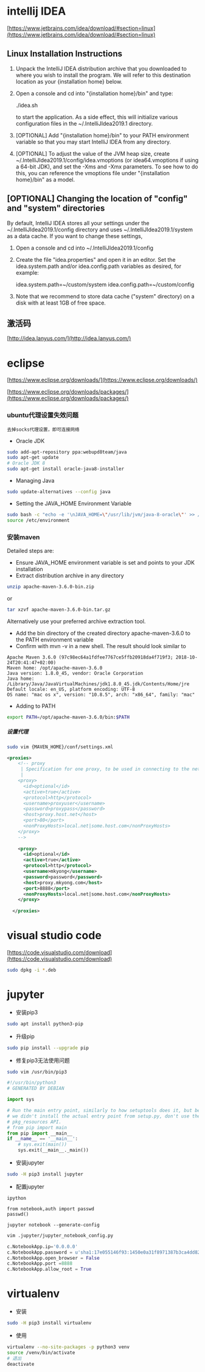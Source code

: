 # intellij IDEA

[https://www.jetbrains.com/idea/download/#section=linux](https://www.jetbrains.com/idea/download/#section=linux)

  Linux Installation Instructions
  ------------------------------------------------------------------------------
  1. Unpack the IntelliJ IDEA distribution archive that you downloaded to
     where you wish to install the program. We will refer to this destination
     location as your {installation home} below.

  2. Open a console and cd into "{installation home}/bin" and type:

       ./idea.sh

     to start the application. As a side effect, this will initialize various
     configuration files in the ~/.IntelliJIdea2019.1 directory.

  3. [OPTIONAL] Add "{installation home}/bin" to your PATH environment
     variable so that you may start IntelliJ IDEA from any directory.

  4. [OPTIONAL] To adjust the value of the JVM heap size, create
      ~/.IntelliJIdea2019.1/config/idea.vmoptions (or idea64.vmoptions
      if using a 64-bit JDK), and set the -Xms and -Xmx parameters. To see how
      to do this, you can reference the vmoptions file under
      "{installation home}/bin" as a model.

  [OPTIONAL] Changing the location of "config" and "system" directories
  ------------------------------------------------------------------------------
  By default, IntelliJ IDEA stores all your settings under the ~/.IntelliJIdea2019.1/config
  directory and uses ~/.IntelliJIdea2019.1/system as a data cache.
  If you want to change these settings,

  1. Open a console and cd into ~/.IntelliJIdea2019.1/config

  2. Create the file "idea.properties" and open it in an editor. Set the
     idea.system.path and/or idea.config.path variables as desired, for
     example:

     idea.system.path=~/custom/system
     idea.config.path=~/custom/config

  3. Note that we recommend to store data cache ("system" directory) on a disk
     with at least 1GB of free space.
     
激活码
-----------------------------------------------
[http://idea.lanyus.com/](http://idea.lanyus.com/)

# eclipse

[https://www.eclipse.org/downloads/](https://www.eclipse.org/downloads/)

[https://www.eclipse.org/downloads/packages/](https://www.eclipse.org/downloads/packages/)

### ubuntu代理设置失效问题
`去掉socks代理设置，即可连接网络`

- Oracle JDK
```bash
sudo add-apt-repository ppa:webupd8team/java
sudo apt-get update
# Oracle JDK 8
sudo apt-get install oracle-java8-installer
```
- Managing Java
```bash
sudo update-alternatives --config java
```
- Setting the JAVA_HOME Environment Variable
```bash
sudo bash -c "echo -e '\nJAVA_HOME=\"/usr/lib/jvm/java-8-oracle\"' >> /etc/environment"
source /etc/environment
```
### 安装maven
Detailed steps are:

-   Ensure  JAVA_HOME  environment variable is set and points to your JDK installation
-   Extract distribution archive in any directory
```bash
unzip apache-maven-3.6.0-bin.zip
```
or
```bash
tar xzvf apache-maven-3.6.0-bin.tar.gz
```
Alternatively use your preferred archive extraction tool.

-   Add the  bin  directory of the created directory  apache-maven-3.6.0  to the  PATH  environment variable
-   Confirm with  mvn -v  in a new shell. The result should look similar to
```
Apache Maven 3.6.0 (97c98ec64a1fdfee7767ce5ffb20918da4f719f3; 2018-10-24T20:41:47+02:00)
Maven home: /opt/apache-maven-3.6.0
Java version: 1.8.0_45, vendor: Oracle Corporation
Java home: /Library/Java/JavaVirtualMachines/jdk1.8.0_45.jdk/Contents/Home/jre
Default locale: en_US, platform encoding: UTF-8
OS name: "mac os x", version: "10.8.5", arch: "x86_64", family: "mac"
```
-   Adding to  PATH
```bash
export PATH=/opt/apache-maven-3.6.0/bin:$PATH
```
##### 设置代理
```bash
sudo vim {MAVEN_HOME}/conf/settings.xml
```
```xml
<proxies>
    <!-- proxy
     | Specification for one proxy, to be used in connecting to the network.
     |
    <proxy>
      <id>optional</id>
      <active>true</active>
      <protocol>http</protocol>
      <username>proxyuser</username>
      <password>proxypass</password>
      <host>proxy.host.net</host>
      <port>80</port>
      <nonProxyHosts>local.net|some.host.com</nonProxyHosts>
    </proxy>
    -->
	
	<proxy>
      <id>optional</id>
      <active>true</active>
      <protocol>http</protocol>
      <username>mkyong</username>
      <password>password</password>
      <host>proxy.mkyong.com</host>
      <port>8888</port>
      <nonProxyHosts>local.net|some.host.com</nonProxyHosts>
    </proxy>
	
  </proxies>
```

# visual studio code

[https://code.visualstudio.com/download](https://code.visualstudio.com/download)

```bash
sudo dpkg -i *.deb
```

# jupyter
- 安装pip3
```bash
sudo apt install python3-pip
```
- 升级pip
```bash
sudo pip install --upgrade pip
```
- 修复pip3无法使用问题
```bash
sudo vim /usr/bin/pip3
```
```py
#!/usr/bin/python3
# GENERATED BY DEBIAN

import sys

# Run the main entry point, similarly to how setuptools does it, but because
# we didn't install the actual entry point from setup.py, don't use the
# pkg_resources API.
# from pip import main
from pip import __main__
if __name__ == '__main__':
    # sys.exit(main())
    sys.exit(__main__._main())
```
- 安装jupyter
```bash
sudo -H pip3 install jupyter
```
- 配置jupyter
```
ipython

from notebook,auth import passwd
passwd()
```
```
jupyter notebook --generate-config
```
```bash
vim .jupyter/jupyter_notebook_config.py
```
```py
c.NotebookApp.ip='0.0.0.0'
c.NotebookApp.password = u'sha1:17e055146f93:1450e0a31f8971387b3ca4dd82a19ee1f0c1ec59'
c.NotebookApp.open_browser = False
c.NotebookApp.port =8888
c.NotebookApp.allow_root = True
```

# virtualenv
- 安装
```bash
sudo -H pip3 install virtualenv
```
- 使用
```bash
virtualenv --no-site-packages -p python3 venv
source /venv/bin/activate
# 退出
deactivate
```
<!--stackedit_data:
eyJoaXN0b3J5IjpbLTE2NTg4MTkxODEsMjk2OTk1OTg3LC01NT
QyMDgzNTcsLTIxMDIzODMzNDIsLTM0ODgyODc3OCwtMTk3NDkw
MzI0MywxNjA2MTM2ODQwLC0xNDg3OTgwNTUzLC00NDQ2ODc4OD
EsLTE2MTkzMjc4MDcsLTUzNDM2MzU3MywxNDgzMDk2NDQsNTk1
MjE1NTcxLDc0OTgyMDI5LDQ2NDQzNDczLC0yMDg4NzQ2NjEyXX
0=
-->